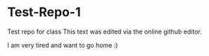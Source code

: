 # Test-Repo-1
Test repo for class
This text was edited via the online github editor.

I am very tired and want to go home :)
